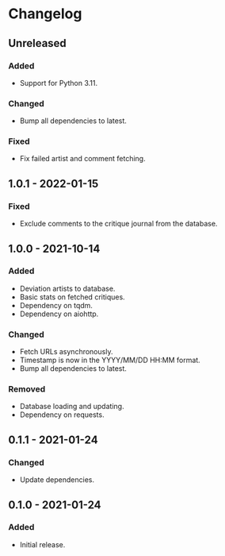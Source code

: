 # Changelog

## Unreleased
### Added
 * Support for Python 3.11.

### Changed
 * Bump all dependencies to latest.

### Fixed
 * Fix failed artist and comment fetching.

## 1.0.1 - 2022-01-15
### Fixed
 * Exclude comments to the critique journal from the database.

## 1.0.0 - 2021-10-14
### Added
 * Deviation artists to database.
 * Basic stats on fetched critiques.
 * Dependency on tqdm.
 * Dependency on aiohttp.

### Changed
 * Fetch URLs asynchronously.
 * Timestamp is now in the YYYY/MM/DD HH:MM format.
 * Bump all dependencies to latest.

### Removed
 * Database loading and updating.
 * Dependency on requests.

## 0.1.1 - 2021-01-24
### Changed
 * Update dependencies.

## 0.1.0 - 2021-01-24
### Added
 * Initial release.
